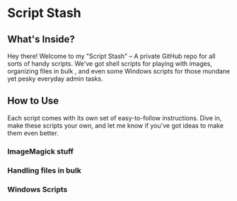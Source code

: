 # Script Stash

## What's Inside?
Hey there! Welcome to my "Script Stash" – A private GitHub repo for all sorts of handy scripts. We've got shell scripts for playing with images, organizing files in bulk , and even some Windows scripts for those mundane yet pesky everyday admin tasks.

## How to Use
Each script comes with its own set of easy-to-follow instructions. Dive in, make these scripts your own, and let me know if you've got ideas to make them even better.

### ImageMagick stuff


### Handling files in bulk


### Windows Scripts

